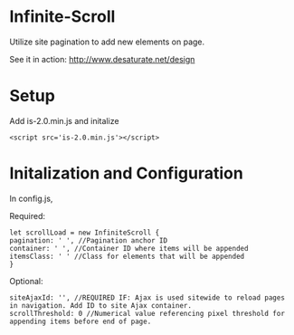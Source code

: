 # Infinite-Scroll
Utilize site pagination to add new elements on page.

See it in action: http://www.desaturate.net/design

# Setup
Add is-2.0.min.js and initalize
```
<script src='is-2.0.min.js'></script>
```

# Initalization and Configuration
In config.js,

Required:

    let scrollLoad = new InfiniteScroll {
    pagination: ' ', //Pagination anchor ID
    container: ' ', //Container ID where items will be appended
    itemsClass: ' ' //Class for elements that will be appended
    }
    
Optional:

    siteAjaxId: '', //REQUIRED IF: Ajax is used sitewide to reload pages in navigation. Add ID to site Ajax container.
    scrollThreshold: 0 //Numerical value referencing pixel threshold for appending items before end of page.
